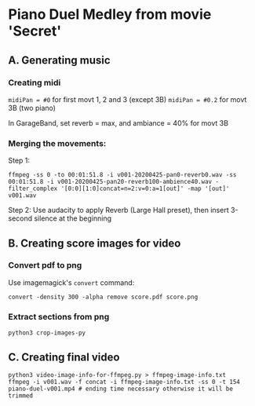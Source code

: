# Piano Duel Medley from movie 'Secret'

## A. Generating music

### Creating midi

`midiPan = #0` for first movt 1, 2 and 3 (except 3B)
`midiPan = #0.2` for movt 3B (two piano)

In GarageBand, set reverb = max, and ambiance = 40% for movt 3B

### Merging the movements:

Step 1:
```
ffmpeg -ss 0 -to 00:01:51.8 -i v001-20200425-pan0-reverb0.wav -ss 00:01:51.8 -i v001-20200425-pan20-reverb100-ambience40.wav -filter_complex '[0:0][1:0]concat=n=2:v=0:a=1[out]' -map '[out]' v001.wav
```

Step 2:
Use audacity to apply Reverb (Large Hall preset), then insert 3-second silence at the beginning

## B. Creating score images for video

### Convert pdf to png

Use imagemagick's `convert` command:

```
convert -density 300 -alpha remove score.pdf score.png
```

### Extract sections from png

```
python3 crop-images-py
```

## C. Creating final video

```
python3 video-image-info-for-ffmpeg.py > ffmpeg-image-info.txt
ffmpeg -i v001.wav -f concat -i ffmpeg-image-info.txt -ss 0 -t 154 piano-duel-v001.mp4 # ending time necessary otherwise it will be trimmed
```
